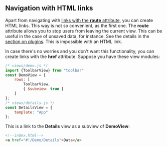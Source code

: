 ## Navigation with HTML links

Apart from navigating with [links with the **route** attribute](../basic/navigation.md), you can create HTML links. This way is not so convenient, as the first one. The **route** attribute allows you to stop users from leaving the current view. This can be useful in the case of unsaved data, for instance. See the details in the [section on plugins](plugins.md). This is impossible with an HTML link.

In case there's no worries and you don't want this functionality, you can create links with the **href** attribute. Suppose you have these view modules:

~~~js
/* views/demo.js */
import {ToolbarView} from "toolbar"
const DemoView = {
    rows: [
        ToolbarView,
        { $subview: true }
    ]
};
/* views/details.js */
const DetailsView = {
    template: "App"
};
~~~

This is a link to the **Details** view as a subview of **DemoView**:

~~~html
<!--index.html-->
<a href="#!/Demo/Details">Data</a>
~~~